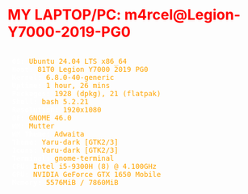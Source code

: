 <h1 style="color:#FF0000;">MY LAPTOP/PC: m4rcel@Legion-Y7000-2019-PG0</h1>

<pre style="font-family: monospace; color: #FFFFFF; display: inline-block;">
 <strong style="color: #FFFFFF;">OS:</strong> <span style="color: #FFA500;">Ubuntu 24.04 LTS x86_64</span>
 <strong style="color: #FFFFFF;">Host:</strong> <span style="color: #FFA500;">81T0 Legion Y7000 2019 PG0</span>
 <strong style="color: #FFFFFF;">Kernel:</strong> <span style="color: #FFA500;">6.8.0-40-generic</span>
 <strong style="color: #FFFFFF;">Uptime:</strong> <span style="color: #FFA500;">1 hour, 26 mins</span>
 <strong style="color: #FFFFFF;">Packages:</strong> <span style="color: #FFA500;">1928 (dpkg), 21 (flatpak)</span>
 <strong style="color: #FFFFFF;">Shell:</strong> <span style="color: #FFA500;">bash 5.2.21</span>
 <strong style="color: #FFFFFF;">Resolution:</strong> <span style="color: #FFA500;">1920x1080</span>
 <strong style="color: #FFFFFF;">DE:</strong> <span style="color: #FFA500;">GNOME 46.0</span>
 <strong style="color: #FFFFFF;">WM:</strong> <span style="color: #FFA500;">Mutter</span>
 <strong style="color: #FFFFFF;">WM Theme:</strong> <span style="color: #FFA500;">Adwaita</span>
 <strong style="color: #FFFFFF;">Theme:</strong> <span style="color: #FFA500;">Yaru-dark [GTK2/3]</span>
 <strong style="color: #FFFFFF;">Icons:</strong> <span style="color: #FFA500;">Yaru-dark [GTK2/3]</span>
 <strong style="color: #FFFFFF;">Terminal:</strong> <span style="color: #FFA500;">gnome-terminal</span>
 <strong style="color: #FFFFFF;">CPU:</strong> <span style="color: #FFA500;">Intel i5-9300H (8) @ 4.100GHz</span>
 <strong style="color: #FFFFFF;">GPU:</strong> <span style="color: #FFA500;">NVIDIA GeForce GTX 1650 Mobile</span>
 <strong style="color: #FFFFFF;">Memory:</strong> <span style="color: #FFA500;">5576MiB / 7860MiB</span>
</pre>
